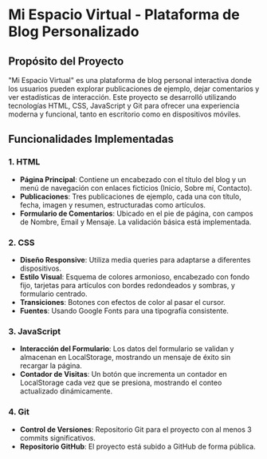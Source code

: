 # Mi Espacio Virtual - Plataforma de Blog Personalizado

## Propósito del Proyecto

"Mi Espacio Virtual" es una plataforma de blog personal interactiva donde los usuarios pueden explorar publicaciones de ejemplo, dejar comentarios y ver estadísticas de interacción. Este proyecto se desarrolló utilizando tecnologías HTML, CSS, JavaScript y Git para ofrecer una experiencia moderna y funcional, tanto en escritorio como en dispositivos móviles.

## Funcionalidades Implementadas

### 1. HTML
- **Página Principal**: Contiene un encabezado con el título del blog y un menú de navegación con enlaces ficticios (Inicio, Sobre mí, Contacto).
- **Publicaciones**: Tres publicaciones de ejemplo, cada una con título, fecha, imagen y resumen, estructuradas como artículos.
- **Formulario de Comentarios**: Ubicado en el pie de página, con campos de Nombre, Email y Mensaje. La validación básica está implementada.

### 2. CSS
- **Diseño Responsive**: Utiliza media queries para adaptarse a diferentes dispositivos.
- **Estilo Visual**: Esquema de colores armonioso, encabezado con fondo fijo, tarjetas para artículos con bordes redondeados y sombras, y formulario centrado.
- **Transiciones**: Botones con efectos de color al pasar el cursor.
- **Fuentes**: Usando Google Fonts para una tipografía consistente.

### 3. JavaScript
- **Interacción del Formulario**: Los datos del formulario se validan y almacenan en LocalStorage, mostrando un mensaje de éxito sin recargar la página.
- **Contador de Visitas**: Un botón que incrementa un contador en LocalStorage cada vez que se presiona, mostrando el conteo actualizado dinámicamente.

### 4. Git
- **Control de Versiones**: Repositorio Git para el proyecto con al menos 3 commits significativos.
- **Repositorio GitHub**: El proyecto está subido a GitHub de forma pública.
